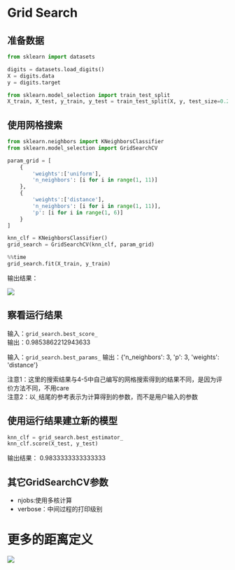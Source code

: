 # Grid Search

## 准备数据
```python
from sklearn import datasets

digits = datasets.load_digits()
X = digits.data
y = digits.target

from sklearn.model_selection import train_test_split
X_train, X_test, y_train, y_test = train_test_split(X, y, test_size=0.2, random_state=666)
```

## 使用网格搜索

```python
from sklearn.neighbors import KNeighborsClassifier
from sklearn.model_selection import GridSearchCV

param_grid = [
    {
        'weights':['uniform'],
        'n_neighbors': [i for i in range(1, 11)]
    },
    {   
        'weights':['distance'],
        'n_neighbors': [i for i in range(1, 11)],
        'p': [i for i in range(1, 6)]
    }
]

knn_clf = KNeighborsClassifier()
grid_search = GridSearchCV(knn_clf, param_grid)

%%time
grid_search.fit(X_train, y_train)
```

输出结果：

![](http://windmissing.github.io/images_for_gitbook/liu_yu_bo_play_with_machine_learning/34.png)   

## 察看运行结果

输入：`grid_search.best_score_`  
输出：0.9853862212943633

输入：`grid_search.best_params_`
输出：{'n_neighbors': 3, 'p': 3, 'weights': 'distance'}

注意1：这里的搜索结果与4-5中自己编写的网格搜索得到的结果不同，是因为评价方法不同，不用care  
注意2：以`_`结尾的参考表示为计算得到的参数，而不是用户输入的参数

## 使用运行结果建立新的模型

```python
knn_clf = grid_search.best_estimator_
knn_clf.score(X_test, y_test)
```

输出结果：
0.9833333333333333

## 其它GridSearchCV参数

- njobs:使用多核计算  
- verbose：中间过程的打印级别

# 更多的距离定义
![](http://windmissing.github.io\images\2019\35.png)
